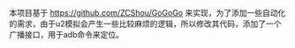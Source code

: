 本项目基于 https://github.com/ZCShou/GoGoGo 来实现，为了添加一些自动化的需求，由于u2模拟会产生一些比较麻烦的逻辑，所以修改其代码，添加了一个广播接口，用于adb命令来定位。